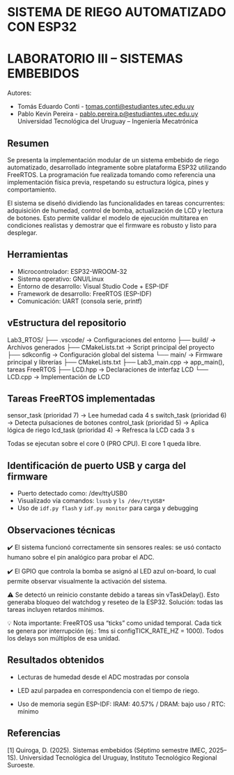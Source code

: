 #         SISTEMA DE RIEGO AUTOMATIZADO CON ESP32
#                LABORATORIO III – SISTEMAS EMBEBIDOS

Autores:
- Tomás Eduardo Conti - tomas.conti@estudiantes.utec.edu.uy
- Pablo Kevin Pereira - pablo.pereira.p@estudiantes.utec.edu.uy
Universidad Tecnológica del Uruguay – Ingeniería Mecatrónica

## Resumen

Se presenta la implementación modular de un sistema embebido de riego automatizado, desarrollado íntegramente sobre plataforma ESP32 utilizando FreeRTOS. La programación fue realizada tomando como referencia una implementación física previa, respetando su estructura lógica, pines y comportamiento.

El sistema se diseñó dividiendo las funcionalidades en tareas concurrentes: adquisición de humedad, control de bomba, actualización de LCD y lectura de botones. Esto permite validar el modelo de ejecución multitarea en condiciones realistas y demostrar que el firmware es robusto y listo para desplegar.

## Herramientas


- Microcontrolador: ESP32-WROOM-32
- Sistema operativo: GNU/Linux
- Entorno de desarrollo: Visual Studio Code + ESP-IDF
- Framework de desarrollo: FreeRTOS (ESP-IDF)
- Comunicación: UART (consola serie, printf)

## vEstructura del repositorio


Lab3_RTOS/
├── .vscode/              → Configuraciones del entorno
├── build/                → Archivos generados
├── CMakeLists.txt        → Script principal del proyecto
├── sdkconfig             → Configuración global del sistema
└── main/                 → Firmware principal y librerías
    ├── CMakeLists.txt
    ├── Lab3_main.cpp     → app_main(), tareas FreeRTOS
    ├── LCD.hpp           → Declaraciones de interfaz LCD
    └── LCD.cpp           → Implementación de LCD

## Tareas FreeRTOS implementadas

sensor_task (prioridad 7)     → Lee humedad cada 4 s
switch_task (prioridad 6)     → Detecta pulsaciones de botones
control_task (prioridad 5)    → Aplica lógica de riego
lcd_task (prioridad 4)        → Refresca la LCD cada 3 s

Todas se ejecutan sobre el core 0 (PRO CPU). El core 1 queda libre.

## Identificación de puerto USB y carga del firmware

- Puerto detectado como: /dev/ttyUSB0
- Visualizado vía comandos: `lsusb` y `ls /dev/ttyUSB*`
- Uso de `idf.py flash` y `idf.py monitor` para carga y debugging

## Observaciones técnicas

✔️ El sistema funcionó correctamente sin sensores reales: se usó contacto humano sobre el pin analógico para probar el ADC.

✔️ El GPIO que controla la bomba se asignó al LED azul on-board, lo cual permite observar visualmente la activación del sistema.

⚠️ Se detectó un reinicio constante debido a tareas sin vTaskDelay(). Esto generaba bloqueo del watchdog y reseteo de la ESP32. Solución: todas las tareas incluyen retardos mínimos.

💡 Nota importante: FreeRTOS usa “ticks” como unidad temporal. Cada tick se genera por interrupción (ej.: 1ms si configTICK_RATE_HZ = 1000). Todos los delays son múltiplos de esa unidad.

## Resultados obtenidos

- Lecturas de humedad desde el ADC mostradas por consola

- LED azul parpadea en correspondencia con el tiempo de riego.

- Uso de memoria según ESP-IDF:
  IRAM: 40.57% / DRAM: bajo uso / RTC: mínimo

## Referencias

[1] Quiroga, D. (2025). Sistemas embebidos (Séptimo semestre IMEC, 2025–1S). 
    Universidad Tecnológica del Uruguay, Instituto Tecnológico Regional Suroeste.

